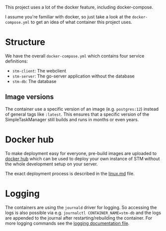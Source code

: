 This project uses a lot of the docker feature, including docker-compose.

I assume you're familiar with docker, so just take a look at the `docker-compose.yml` to get an idea of what container this project uses.

# Structure

We have the overall `docker-compose.yml` which contains four service definitions:

* `stm-client`: The webclient
* `stm-server`: The go-server application without the database
* `stm-db`: The database

## Image versions

The container use a specific version of an image (e.g. `postgres:12`) instead of general tags like `:latest`.
This ensures that a specific version of the SimpleTaskManager still builds and runs in months or even years.

# Docker hub

To make deployment easy for everyone, pre-build images are uploaded to [docker hub](https://hub.docker.com/u/simpletaskmanager) which can be used to deploy your own instance of STM without the whole development setup on your server.

The exact deployment process is described in the [linux.md](./linux.md) file.

# Logging

The containers are using the `journald` driver for logging.
So accessing the logs is also possible via e.g. `journalctl CONTAINER_NAME=stm-db` and the logs are appended to the journal after restarting/rebuilding the container.
For more logging commands see the [logging documentation file](./logging.md).
